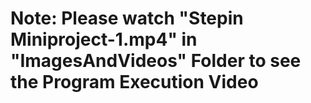 # Note: Please watch "Stepin Miniproject-1.mp4" in "ImagesAndVideos" Folder to see the Program Execution Video
